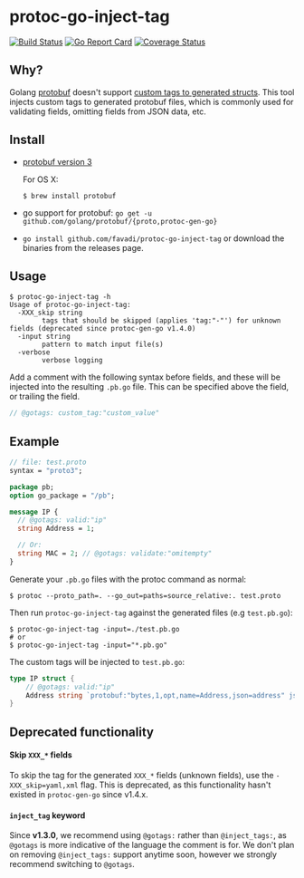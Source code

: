 # protoc-go-inject-tag

[![Build Status](https://www.travis-ci.com/favadi/protoc-go-inject-tag.svg?branch=master)](https://www.travis-ci.com/favadi/protoc-go-inject-tag)
[![Go Report Card](https://goreportcard.com/badge/github.com/favadi/protoc-go-inject-tag)](https://goreportcard.com/report/github.com/favadi/protoc-go-inject-tag)
[![Coverage Status](https://coveralls.io/repos/github/favadi/protoc-go-inject-tag/badge.svg)](https://coveralls.io/github/favadi/protoc-go-inject-tag)

## Why?

Golang [protobuf](https://github.com/golang/protobuf) doesn't support
[custom tags to generated structs](https://github.com/golang/protobuf/issues/52).
This tool injects custom tags to generated protobuf files, which is commonly
used for validating fields, omitting fields from JSON data, etc.

## Install

- [protobuf version 3](https://github.com/google/protobuf)

  For OS X:

  ```console
  $ brew install protobuf
  ```

- go support for protobuf: `go get -u github.com/golang/protobuf/{proto,protoc-gen-go}`

- `go install github.com/favadi/protoc-go-inject-tag` or download the
  binaries from the releases page.

## Usage

```console
$ protoc-go-inject-tag -h
Usage of protoc-go-inject-tag:
  -XXX_skip string
        tags that should be skipped (applies 'tag:"-"') for unknown fields (deprecated since protoc-gen-go v1.4.0)
  -input string
        pattern to match input file(s)
  -verbose
        verbose logging
```

Add a comment with the following syntax before fields, and these will be
injected into the resulting `.pb.go` file. This can be specified above the
field, or trailing the field.

```proto
// @gotags: custom_tag:"custom_value"
```

## Example

```proto
// file: test.proto
syntax = "proto3";

package pb;
option go_package = "/pb";

message IP {
  // @gotags: valid:"ip"
  string Address = 1;

  // Or:
  string MAC = 2; // @gotags: validate:"omitempty"
}
```

Generate your `.pb.go` files with the protoc command as normal:

```console
$ protoc --proto_path=. --go_out=paths=source_relative:. test.proto
```

Then run `protoc-go-inject-tag` against the generated files (e.g `test.pb.go`):

```console
$ protoc-go-inject-tag -input=./test.pb.go
# or
$ protoc-go-inject-tag -input="*.pb.go"
```

The custom tags will be injected to `test.pb.go`:

```go
type IP struct {
	// @gotags: valid:"ip"
	Address string `protobuf:"bytes,1,opt,name=Address,json=address" json:"Address,omitempty" valid:"ip"`
}
```

## Deprecated functionality

#### Skip `XXX_*` fields

To skip the tag for the generated `XXX_*` fields (unknown fields), use the
`-XXX_skip=yaml,xml` flag. This is deprecated, as this functionality hasn't
existed in `protoc-gen-go` since v1.4.x.

#### `inject_tag` keyword

Since **v1.3.0**, we recommend using `@gotags:` rather than `@inject_tags:`,
as `@gotags` is more indicative of the language the comment is for. We don't
plan on removing `@inject_tags:` support anytime soon, however we strongly
recommend switching to `@gotags`.
